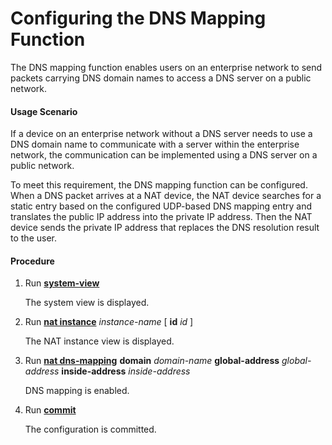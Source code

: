 Configuring the DNS Mapping Function
====================================

The DNS mapping function enables users on an enterprise network to send packets carrying DNS domain names to access a DNS server on a public network.

#### Usage Scenario

If a device on an enterprise network without a DNS server needs to use a DNS domain name to communicate with a server within the enterprise network, the communication can be implemented using a DNS server on a public network.

To meet this requirement, the DNS mapping function can be configured. When a DNS packet arrives at a NAT device, the NAT device searches for a static entry based on the configured UDP-based DNS mapping entry and translates the public IP address into the private IP address. Then the NAT device sends the private IP address that replaces the DNS resolution result to the user.


#### Procedure

1. Run [**system-view**](cmdqueryname=system-view)
   
   
   
   The system view is displayed.
2. Run [**nat instance**](cmdqueryname=nat+instance) *instance-name* [ **id** *id* ]
   
   
   
   The NAT instance view is displayed.
3. Run [**nat dns-mapping**](cmdqueryname=nat+dns-mapping) **domain** *domain-name* **global-address** *global-address* **inside-address** *inside-address*
   
   
   
   DNS mapping is enabled.
4. Run [**commit**](cmdqueryname=commit)
   
   
   
   The configuration is committed.